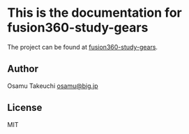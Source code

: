 # This is the documentation for fusion360-study-gears

The project can be found at [fusion360-study-gears](https://github.com/osamutake/fusion360-study-gears/).

## Author

Osamu Takeuchi <osamu@big.jp>

## License

MIT
